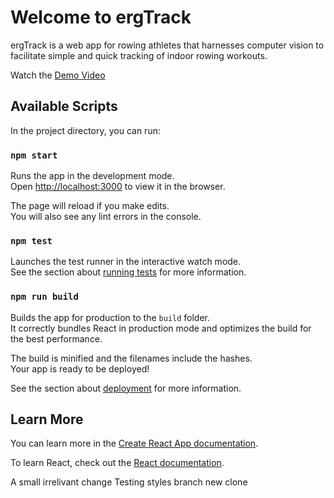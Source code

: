 # Welcome to ergTrack
ergTrack is a web app for rowing athletes that harnesses computer vision to facilitate simple and quick tracking of indoor rowing workouts. 

Watch the [Demo Video](https://www.canva.com/design/DAFq-5T_Wns/TNjxCZ-VCIgUY8LpwlFUjg/watch?utm_content=DAFq-5T_Wns&utm_campaign=designshare&utm_medium=link&utm_source=publishsharelink)

## Available Scripts

In the project directory, you can run:

### `npm start`

Runs the app in the development mode.\
Open [http://localhost:3000](http://localhost:3000) to view it in the browser.

The page will reload if you make edits.\
You will also see any lint errors in the console.

### `npm test`

Launches the test runner in the interactive watch mode.\
See the section about [running tests](https://facebook.github.io/create-react-app/docs/running-tests) for more information.

### `npm run build`

Builds the app for production to the `build` folder.\
It correctly bundles React in production mode and optimizes the build for the best performance.

The build is minified and the filenames include the hashes.\
Your app is ready to be deployed!

See the section about [deployment](https://facebook.github.io/create-react-app/docs/deployment) for more information.

## Learn More

You can learn more in the [Create React App documentation](https://facebook.github.io/create-react-app/docs/getting-started).

To learn React, check out the [React documentation](https://reactjs.org/).

A small irrelivant change
Testing styles branch new clone
